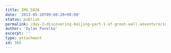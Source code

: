 ```yaml
---
title: IMG_5826
date: '2013-05-20T09:08:28+00:00'
status: publish
permalink: /day-3-discovering-beijing-part-1-of-great-wall-adventure/img_5826
author: 'Dylan Pavelko'
excerpt: ''
type: attachment
id: 565
---
```

<!DOCTYPE html PUBLIC "-//W3C//DTD HTML 4.0 Transitional//EN" "http://www.w3.org/TR/REC-html40/loose.dtd">
<?xml encoding="UTF-8">

